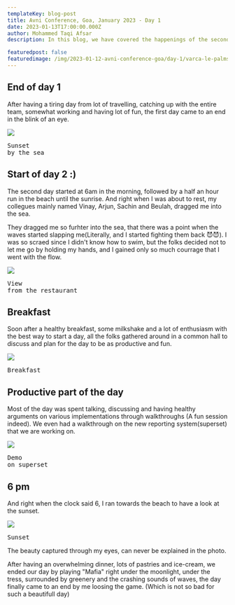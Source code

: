 ```yaml
---
templateKey: blog-post
title: Avni Conference, Goa, January 2023 - Day 1
date: 2023-01-13T17:00:00.000Z
author: Mohammed Taqi Afsar
description: In this blog, we have covered the happenings of the second day of the Avni Conference at Goa, January 2023. 

featuredpost: false 
featuredimage: /img/2023-01-12-avni-conference-goa/day-1/varca-le-palms-day-1-shot-1.jpeg
---
```


## End of day 1

After having a tiring day from lot of travelling, catching up with the entire team, somewhat working and having lot of fun, the first day came to an end in the blink of an eye.

![](/img/2023-01-12-avni-conference-goa/day-1/varca-beach-sunset-group-photo.jpeg)<pre>Sunset by the sea</pre>

## Start of day 2 :)

The second day started at 6am in the morning, followed by a half an hour run in the beach until the sunrise. And right when I was about to rest, my collegues mainly named Vinay, Arjun, Sachin and Beulah, dragged me into the sea.

They dragged me so furhter into the sea, that there was a point when the waves started slapping me(Literally, and I started fighting them back 😈😈). I was so scraed since I didn't know how to swim, but the folks decided not to let me go by holding my hands, and I gained only so much courrage that I went with the flow.

![](/img/2023-01-12-avni-conference-goa/day-2/restaurant-view.jpeg)<pre>View from the restaurant</pre>

## Breakfast

Soon after a healthy breakfast, some milkshake and a lot of enthusiasm with the best way to start a day, all the folks gathered around in a common hall to discuss and plan for the day to be as productive and fun.

![](/img/2023-01-12-avni-conference-goa/day-2/breakfast.jpeg)<pre>Breakfast</pre>


## Productive part of the day

Most of the day was spent talking, discussing and having healthy arguments on various implementations through walkthroughs (A fun session indeed).
We even had a walkthrough on the new reporting system(superset) that we are working on.

![](/img/2023-01-12-avni-conference-goa/day-2/impl-superset.jpeg)<pre>Demo on superset</pre>

## 6 pm

And right when the clock said 6, I ran towards the beach to have a look at the sunset.

![](/img/2023-01-12-avni-conference-goa/day-2/sunset.jpeg)<pre>Sunset</pre>

The beauty captured through my eyes, can never be explained in the photo.

After having an overwhelming dinner, lots of pastries and ice-cream, we ended our day by playing "Mafia" right under the moonlight, under the tress, surrounded by greenery and the crashing sounds of waves, the day finally came to an end by me loosing the game. (Which is not so bad for such a beautifull day)
